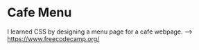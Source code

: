 # Cafe Menu
I learned CSS by designing a menu page for a cafe webpage. --> https://www.freecodecamp.org/
